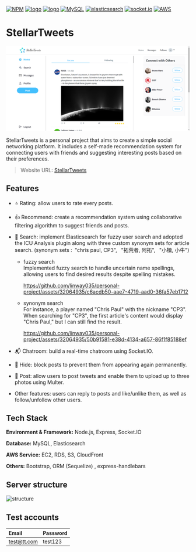 [![NPM](https://img.shields.io/badge/NPM-ba443f?style=for-the-badge&logo=npm&logoColor=white)](https://www.npmjs.com/)
[![logo](https://img.shields.io/badge/Node.js-43853D?style=for-the-badge&logo=node.js&logoColor=white)](https://nodejs.org/en/)
[![logo](https://img.shields.io/badge/HTML5-E34F26?style=for-the-badge&logo=html5&logoColor=white)](https://www.w3schools.com/html/)
[![MySQL](https://img.shields.io/badge/MySQL-4479A1?style=for-the-badge&logo=mysql&logoColor=white)](https://www.mysql.com/)
[![elasticsearch](https://img.shields.io/badge/elasticsearch-005571?style=for-the-badge&logo=elasticsearch&logoColor=white)](https://www.elastic.co/)
[![socket.io](https://img.shields.io/badge/socket.io-010101?style=for-the-badge&logo=socket.io&logoColor=white)](https://socket.io/)
[![AWS](https://img.shields.io/badge/AWS-232F3E?style=for-the-badge&logo=amazon-aws&logoColor=white)](https://aws.amazon.com/)

# StellarTweets

![Index page](./public/images/index.png)

StellarTweets is a personal project that aims to create a simple social networking platform. It includes a self-made recommendation system for connecting users with friends and suggesting interesting posts based on their preferences.

> Website URL: [StellarTweets](https://linwaylin.com/)

## Features

- ⭐ Rating: allow users to rate every posts.
- 👍 Recommend: create a recommendation system using collaborative filtering algorithm to suggest friends and posts.
- 🔎 Search: implement Elasticsearch for fuzzy user search and adopted the ICU Analysis plugin along with three custom synonym sets for article search. (synonym sets :&ensp;"chris paul, CP3",&ensp; "拓荒者, 阿拓",&ensp; "小犢, 小牛")
  - fuzzy search  
    Implemented fuzzy search to handle uncertain name spellings, allowing users to find desired results despite spelling mistakes.

    https://github.com/linway035/personal-project/assets/32064935/c6acdb50-aae7-4719-aad0-36fa57eb1712


  - synonym search  
    For instance, a player named "Chris Paul" with the nickname "CP3". When searching for "CP3", the first article's content would display "Chris Paul," but I can still find the result.

    https://github.com/linway035/personal-project/assets/32064935/50b91581-e38d-4134-a657-86f1f85188ef


- 📬 Chatroom: build a real-time chatroom using Socket.IO.
- 🙈 Hide: block posts to prevent them from appearing again permanently.
- 💭 Post: allow users to post tweets and enable them to upload up to three photos using Multer.
- Other features: users can reply to posts and like/unlike them, as well as follow/unfollow other users.

## Tech Stack

**Environment & Framework:** Node.js, Express, Socket.IO

**Database:** MySQL, Elasticsearch

**AWS Service:** EC2, RDS, S3, CloudFront

**Others:** Bootstrap, ORM (Sequelize) , express-handlebars

## Server structure

![structure](https://github.com/linway035/personal-project/assets/32064935/612960f3-e59e-4d18-9304-d498e7cc0a77)

## Test accounts

| Email       | Password |
| :---------- | :------- |
| test@tt.com | test123  |
